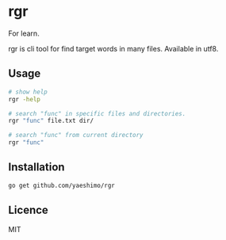 # rgr

For learn.

rgr is cli tool for find target words in many files.
Available in utf8.

## Usage

```sh
# show help
rgr -help

# search "func" in specific files and directories.
rgr "func" file.txt dir/

# search "func" from current directory
rgr "func"
```

## Installation

```sh
go get github.com/yaeshimo/rgr
```

## Licence

MIT
